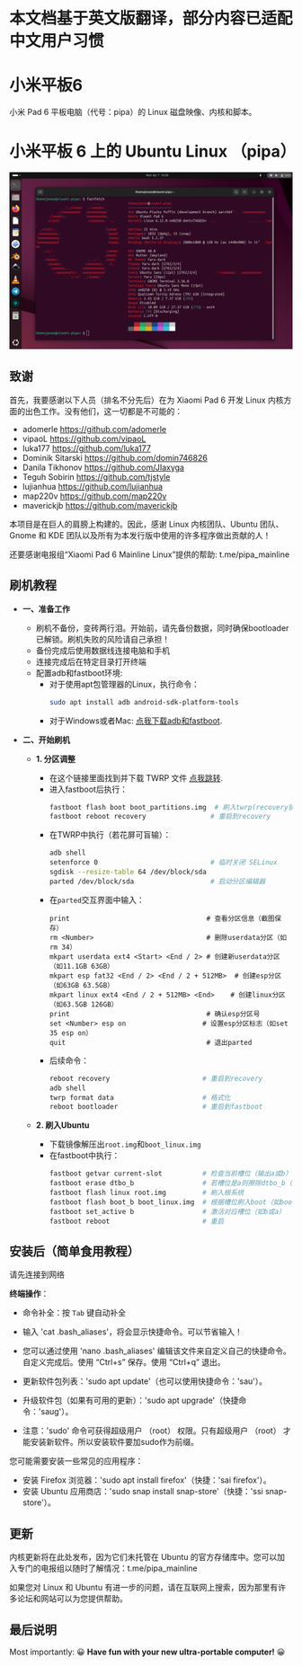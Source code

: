# 本文档基于英文版翻译，部分内容已适配中文用户习惯  
# 小米平板6  
小米 Pad 6 平板电脑（代号：pipa）的 Linux 磁盘映像、内核和脚本。  

# 小米平板 6 上的 Ubuntu Linux （pipa）  
![小米平板 6 上的 Ubuntu Linux （pipa）](ubuntu-pipa.png)  

## 致谢  
首先，我要感谢以下人员（排名不分先后）在为 Xiaomi Pad 6 开发 Linux 内核方面的出色工作。没有他们，这一切都是不可能的：  
 - adomerle <https://github.com/adomerle>  
 - vipaoL <https://github.com/vipaoL>  
 - luka177 <https://github.com/luka177>  
 - Dominik Sitarski <https://github.com/domin746826>  
 - Danila Tikhonov <https://github.com/JIaxyga>  
 - Teguh Sobirin <https://github.com/tjstyle>  
 - lujianhua <https://github.com/lujianhua>  
 - map220v <https://github.com/map220v>  
 - maverickjb <https://github.com/maverickjb>  

本项目是在巨人的肩膀上构建的。因此，感谢 Linux 内核团队、Ubuntu 团队、Gnome 和 KDE 团队以及所有为本发行版中使用的许多程序做出贡献的人！  

还要感谢电报组“Xiaomi Pad 6 Mainline Linux”提供的帮助: t.me/pipa_mainline  

## 刷机教程  
 - **一、准备工作**  
   - 刷机不备份，变砖两行泪。开始前，请先备份数据，同时确保bootloader已解锁。刷机失败的风险请自己承担！  
   - 备份完成后使用数据线连接电脑和手机  
   - 连接完成后在特定目录打开终端  
   - 配置adb和fastboot环境:  
     - 对于使用apt包管理器的Linux，执行命令：  
       ```bash
       sudo apt install adb android-sdk-platform-tools
       ```  
     - 对于Windows或者Mac: [点我下载adb和fastboot](https://developer.android.com/tools/releases/platform-tools).  

 - **二、开始刷机**  
   - **1. 分区调整**  
     - 在这个链接里面找到并下载 TWRP 文件 [点我跳转](https://xdaforums.com/t/pipa-how-to-install-windows-11-on-xiaomi-pad-6.4647419/).  
     - 进入fastboot后执行：  
       ```bash
       fastboot flash boot boot_partitions.img  # 刷入twrp(recovery镜像)
       fastboot reboot recovery                # 重启到recovery
       ```  
     - 在TWRP中执行（若花屏可盲输）：  
       ```bash
       adb shell
       setenforce 0                            # 临时关闭 SELinux
       sgdisk --resize-table 64 /dev/block/sda
       parted /dev/block/sda                   # 启动分区编辑器
       ```  
     - 在`parted`交互界面中输入：  
       ```
       print                                  # 查看分区信息（截图保存）
       rm <Number>                            # 删除userdata分区（如rm 34）
       mkpart userdata ext4 <Start> <End / 2> # 创建新userdata分区（如11.1GB 63GB）
       mkpart esp fat32 <End / 2> <End / 2 + 512MB>  # 创建esp分区（如63GB 63.5GB）
       mkpart linux ext4 <End / 2 + 512MB> <End>    # 创建linux分区（如63.5GB 126GB）
       print                                  # 确认esp分区号
       set <Number> esp on                   # 设置esp分区标志（如set 35 esp on）
       quit                                   # 退出parted
       ```  
     - 后续命令：  
       ```bash
       reboot recovery                       # 重启到recovery
       adb shell
       twrp format data                      # 格式化
       reboot bootloader                     # 重启到fastboot
       ```  

   - **2. 刷入Ubuntu**  
     - 下载镜像解压出`root.img`和`boot_linux.img`  
     - 在fastboot中执行：  
       ```bash
       fastboot getvar current-slot          # 检查当前槽位（输出a或b）
       fastboot erase dtbo_b                 # 若槽位是a则擦除dtbo_b（反之用dtbo_a）
       fastboot flash linux root.img         # 刷入根系统
       fastboot flash boot_b boot_linux.img  # 根据槽位刷入boot（如boot_b或boot_a）
       fastboot set_active b                 # 激活对应槽位（如b或a）
       fastboot reboot                       # 重启
       ```  

## 安装后（简单食用教程）  
  请先连接到网络  

**终端操作**：  
 - 命令补全：按 `Tab` 键自动补全  
 - 输入 'cat .bash_aliases'，将会显示快捷命令。可以节省输入！
   
 - 您可以通过使用 'nano .bash_aliases' 编辑该文件来自定义自己的快捷命令。自定义完成后。使用 “Ctrl+s” 保存。使用 “Ctrl+q” 退出。
 - 更新软件包列表：'sudo apt update'（也可以使用快捷命令：'sau'）。
 - 升级软件包（如果有可用的更新）：'sudo apt upgrade'（快捷命令：'saug'）。
 - 注意：'sudo' 命令可获得超级用户 （root） 权限。只有超级用户 （root） 才能安装新软件。所以安装软件要加sudo作为前缀。

您可能需要安装一些常见的应用程序：
 - 安装 Firefox 浏览器：'sudo apt install firefox'（快捷：'sai firefox'）。
 - 安装 Ubuntu 应用商店：'sudo snap install snap-store'（快捷：'ssi snap-store'）。

## 更新
内核更新将在此处发布，因为它们未托管在 Ubuntu 的官方存储库中。您可以加入专门的电报组以随时了解情况：t.me/pipa_mainline

如果您对 Linux 和 Ubuntu 有进一步的问题，请在互联网上搜索，因为那里有许多论坛和网站可以为您提供帮助。

## 最后说明
Most importantly: 😀 **Have fun with your new ultra-portable computer!** 😀
